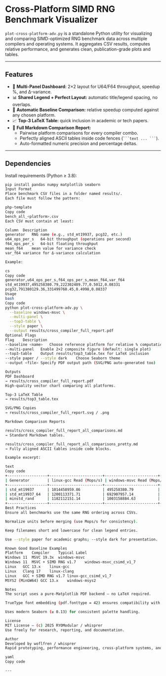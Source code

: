 # Cross-Platform SIMD RNG Benchmark Visualizer

`plot-cross-platform-adv.py` is a standalone Python utility for visualizing and comparing
SIMD-optimized RNG benchmark data across multiple compilers and operating systems.
It aggregates CSV results, computes relative performance, and generates clean, publication-grade
plots and tables.

---

## **Features**

- 🧮 **Multi-Panel Dashboard:** 2×2 layout for U64/F64 throughput, speedup %, and Δ-variance.
- 📊 **Shared Legend + Perfect Layout:** automatic title/legend spacing, no overlaps.
- 🧠 **Automatic Baseline Comparison:** relative speedup computed against any chosen platform.
- 📈 **Top-3 LaTeX Table:** quick inclusion in academic or tech papers.
- 🧾 **Full Markdown Comparison Report:**
  - Pairwise platform comparisons for every compiler combo.
  - Perfectly aligned ASCII tables inside code fences (` ```text ... ``` `).
  - Auto-formatted numeric precision and percentage deltas.

---

## **Dependencies**

Install requirements (Python ≥ 3.8):

```bash
pip install pandas numpy matplotlib seaborn
Input Format
Place benchmark CSV files in a folder named results/.
Each file must follow the pattern:

php-template
Copy code
bench_all_<platform>.csv
Each CSV must contain at least:

Column	Description
generator	RNG name (e.g., std_mt19937, pcg32, etc.)
u64_ops_per_s	64-bit throughput (operations per second)
f64_ops_per_s	64-bit floating throughput
mean_f64	mean value for variance check
var_f64	variance for Δ-variance calculation

Example:

cs
Copy code
generator,u64_ops_per_s,f64_ops_per_s,mean_f64,var_f64
std_mt19937,495258380.79,222302489.77,0.5012,0.08331
pcg32,791380129.36,331499760.45,0.4998,0.08337
Usage
bash
Copy code
python plot-cross-platform-adv.py \
  --baseline windows-msvc \
  --multi-panel \
  --top3-table \
  --style paper \
  --output results/cross_compiler_full_report.pdf
Optional Flags
Flag	Description
--baseline <name>	Choose reference platform for relative % computation
--multi-panel	Enable 2×2 composite figure (default: single plot)
--top3-table	Output results/top3_table.tex for LaTeX inclusion
--style paper / --style dark	Choose Seaborn theme
--output <file>	Specify PDF output path (SVG/PNG auto-generated too)

Outputs
PDF Dashboard
→ results/cross_compiler_full_report.pdf
High-quality vector chart comparing all platforms.

Top-3 LaTeX Table
→ results/top3_table.tex

SVG/PNG Copies
→ results/cross_compiler_full_report.svg / .png

Markdown Comparison Reports

results/cross_compiler_full_report_all_comparisons.md
→ Standard Markdown tables.

results/cross_compiler_full_report_all_comparisons_pretty.md
→ Fully aligned ASCII tables inside code blocks.

Example excerpt:

text
Copy code
+------------------+------------------------+------------------------+------------------------+----------------+
| Generator        | linux-gcc Read (Mops/s) | windows-msvc Read (Mops/s) | Winner                 | Advantage (%) |
+------------------+------------------------+------------------------+------------------------+----------------+
| std_mt19937      | 1014458959.86          | 495258380.79           | linux-gcc              | 104.83         |
| std_mt19937_64   | 1200113371.71          | 692907957.14           | linux-gcc              |  73.20         |
| minstd_rand      | 1182112151.14          | 1003158884.63          | linux-gcc              |  17.84         |
+------------------+------------------------+------------------------+------------------------+----------------+
Best Practices
Ensure all benchmarks use the same RNG ordering across CSVs.

Normalize units before merging (use Mops/s for consistency).

Keep filenames short and lowercase for clean legend entries.

Use --style paper for academic graphs; --style dark for presentation.

Known Good Baseline Examples
Platform	Compiler	Typical Label
Windows 11	MSVC 19.3x	windows-msvc
Windows 11	MSVC + SIMD RNG v1.7	windows-msvc_csimd_v1_7
Linux	GCC 13.x	linux-gcc
Linux	Clang 17	linux-clang
Linux	GCC + SIMD RNG v1.7	linux-gcc_csimd_v1_7
MSYS2 (MinGW64)	GCC 13.x	windows-msys2

Notes
The script uses a pure-Matplotlib PDF backend — no LaTeX required.

TrueType font embedding (pdf.fonttype = 42) ensures compatibility with vector editors.

Uses modern Seaborn (≥ 0.13) for consistent palette handling.

License
MIT License — (c) 2025 RYOModular / whisprer
Use freely for research, reporting, and documentation.

Author
Developed by woflfren / whisprer
Rapid prototyping, performance engineering, cross-platform systems, and synthetic benchmarking specialist.

yaml
Copy code

---
